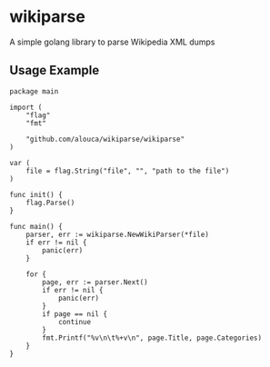 # wikiparse
A simple golang library to parse Wikipedia XML dumps

## Usage Example

```
package main

import (
	"flag"
	"fmt"

	"github.com/alouca/wikiparse/wikiparse"
)

var (
	file = flag.String("file", "", "path to the file")
)

func init() {
	flag.Parse()
}

func main() {
	parser, err := wikiparse.NewWikiParser(*file)
	if err != nil {
		panic(err)
	}

	for {
		page, err := parser.Next()
		if err != nil {
			panic(err)
		}
		if page == nil {
			continue
		}
		fmt.Printf("%v\n\t%+v\n", page.Title, page.Categories)
	}
}

```
